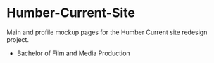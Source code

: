 # Humber-Current-Site
Main and profile mockup pages for the Humber Current site redesign project.

- Bachelor of Film and Media Production
